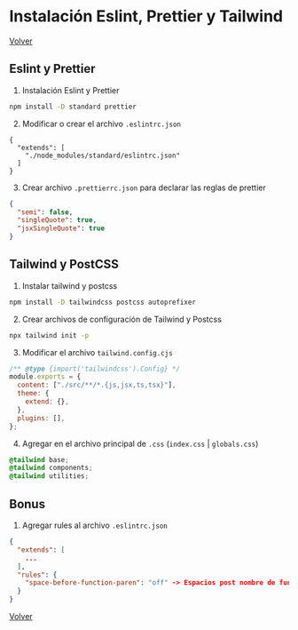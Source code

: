 # Instalación Eslint, Prettier y Tailwind

[Volver](/index)

## Eslint y Prettier

1. Instalación Eslint y Prettier

```bash
npm install -D standard prettier
```

2. Modificar o crear el archivo `.eslintrc.json`

```
{
  "extends": [
    "./node_modules/standard/eslintrc.json"
  ]
}
```

3. Crear archivo `.prettierrc.json` para declarar las reglas de prettier

```json
{
  "semi": false,
  "singleQuote": true,
  "jsxSingleQuote": true
}
```

## Tailwind y PostCSS

1. Instalar tailwind y postcss

```bash
npm install -D tailwindcss postcss autoprefixer
```

2. Crear archivos de configuración de Tailwind y Postcss

```bash
npx tailwind init -p
```

3. Modificar el archivo `tailwind.config.cjs`

```js
/** @type {import('tailwindcss').Config} */
module.exports = {
  content: ["./src/**/*.{js,jsx,ts,tsx}"],
  theme: {
    extend: {},
  },
  plugins: [],
};
```

4. Agregar en el archivo principal de `.css` (`index.css` | `globals.css`)

```css
@tailwind base;
@tailwind components;
@tailwind utilities;
```

## Bonus

1. Agregar rules al archivo `.eslintrc.json`

```json
{
  "extends": [
    ...
  ],
  "rules": {
    "space-before-function-paren": "off" -> Espacios post nombre de función
  }
}
```

[Volver](/index)
